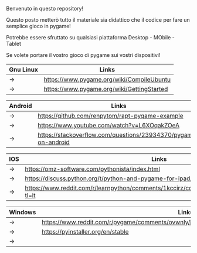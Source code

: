 Benvenuto in questo repository!

Questo posto metterò tutto il materiale sia didattico che il codice per fare un semplice gioco in pygame!

Potrebbe essere sfruttato su qualsiasi piattaforma Desktop - MObile - Tablet

Se volete portare il vostro gioco di pygame sui vostri dispositivi!

|Gnu Linux|Links|
|---|---|
|->| https://www.pygame.org/wiki/CompileUbuntu|
|->|https://www.pygame.org/wiki/GettingStarted|

|Android |Links|
|---|---|
|->|https://github.com/renpytom/rapt-pygame-example|
|->|https://www.youtube.com/watch?v=L6XOqakZOeA|
|->|https://stackoverflow.com/questions/23934370/pygame-on-android|


|IOS |Links|
|---|---|
|->|https://omz-software.com/pythonista/index.html|
|->|https://discuss.python.org/t/python-and-pygame-for-ipad/29861|
|->|https://www.reddit.com/r/learnpython/comments/1kccirz/coding_with_pygame_natively_on_ios/?tl=it|

|Windows |Links|
|---|---|
|->|https://www.reddit.com/r/pygame/comments/ovwnly/how_do_you_make_your_py_game_into_an_exe_file|
|->|https://pyinstaller.org/en/stable|
|->||https://pythonprogramming.net/converting-pygame-executable-cx_freeze|

